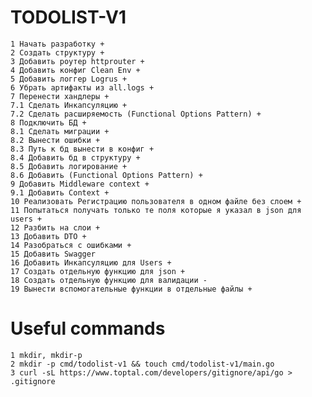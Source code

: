 # TODOLIST-V1

    1 Начать разработку +
    2 Создать структуру +
    3 Добавить роутер httprouter +
    4 Добавить конфиг Clean Env +
    5 Добавить логгер Logrus +
    6 Убрать артифакты из all.logs + 
    7 Перенести хандлеры +
    7.1 Сделать Инкапсуляцию +
    7.2 Сделать расширяемость (Functional Options Pattern) +
    8 Подключить БД +
    8.1 Сделать миграции +
    8.2 Вынести ошибки +
    8.3 Путь к бд вынести в конфиг +
    8.4 Добавить бд в структуру +
    8.5 Добавить логирование +
    8.6 Добавить (Functional Options Pattern) +
    9 Добавить Middleware context +
    9.1 Добавить Context +
    10 Реализовать Регистрацию пользователя в одном файле без слоем +
    11 Попытаться получать только те поля которые я указал в json для users +
    12 Разбить на слои +
    13 Добавить DTO +
    14 Разобраться с ошибками +
    15 Добавить Swagger
    16 Добавить Инкапсуляцию для Users +
    17 Создать отдельную функцию для json +
    18 Создать отдельную функцию для валидации -
    19 Вынести вспомогательные функции в отдельные файлы +


# Useful commands
    1 mkdir, mkdir-p
    2 mkdir -p cmd/todolist-v1 && touch cmd/todolist-v1/main.go
    3 curl -sL https://www.toptal.com/developers/gitignore/api/go > .gitignore



